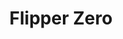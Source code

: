 ---
title: Flipper Zero
description: A portable multi-tool for pentesters and geeks in a toy-like body. It loves hacking digital stuff, such as radio protocols, access control systems, hardware, and more. It's fully open-source and customizable, so you can extend it in whatever way you like.
url: https://flipperzero.one/
image:
    # url: '/assets/images/cafe.png'
    # alt: 'Cafe'
tags: ['gadget', 'tool']
pubDate: 2023-11-10
draft: false
---